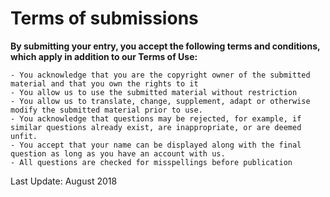 # Terms of submissions

__By submitting your entry, you accept the following terms and conditions, which apply in addition to our Terms of Use:__

    - You acknowledge that you are the copyright owner of the submitted material and that you own the rights to it
    - You allow us to use the submitted material without restriction
    - You allow us to translate, change, supplement, adapt or otherwise modify the submitted material prior to use.
    - You acknowledge that questions may be rejected, for example, if similar questions already exist, are inappropriate, or are deemed unfit.
    - You accept that your name can be displayed along with the final question as long as you have an account with us.
    - All questions are checked for misspellings before publication

Last Update: August 2018